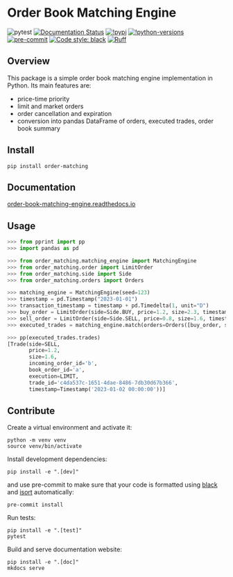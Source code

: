 # Order Book Matching Engine

![pytest](https://github.com/chintai-platform/OrderBookMatchingEngine/actions/workflows/workflow.yaml/badge.svg)
[![Documentation Status](https://readthedocs.org/projects/order-book-matching-engine/badge/?version=latest)](https://order-book-matching-engine.readthedocs.io/en/latest/?badge=latest)
[![!pypi](https://img.shields.io/pypi/v/order-matching)](https://pypi.org/project/order-matching/)
[![!python-versions](https://img.shields.io/pypi/pyversions/order-matching)](https://pypi.org/project/order-matching/)
[![pre-commit](https://img.shields.io/badge/pre--commit-enabled-brightgreen?logo=pre-commit)](https://github.com/pre-commit/pre-commit)
[![Code style: black](https://img.shields.io/badge/code%20style-black-000000.svg)](https://github.com/psf/black)
[![Ruff](https://img.shields.io/endpoint?url=https://raw.githubusercontent.com/charliermarsh/ruff/main/assets/badge/v1.json)](https://github.com/charliermarsh/ruff)

## Overview

This package is a simple order book matching engine implementation in Python. Its main features are:
- price-time priority
- limit and market orders
- order cancellation and expiration
- conversion into pandas DataFrame of orders, executed trades, order book summary

## Install

```shell
pip install order-matching
```

## Documentation

[order-book-matching-engine.readthedocs.io](https://order-book-matching-engine.readthedocs.io/)

## Usage

```python
>>> from pprint import pp
>>> import pandas as pd

>>> from order_matching.matching_engine import MatchingEngine
>>> from order_matching.order import LimitOrder
>>> from order_matching.side import Side
>>> from order_matching.orders import Orders

>>> matching_engine = MatchingEngine(seed=123)
>>> timestamp = pd.Timestamp("2023-01-01")
>>> transaction_timestamp = timestamp + pd.Timedelta(1, unit="D")
>>> buy_order = LimitOrder(side=Side.BUY, price=1.2, size=2.3, timestamp=timestamp, order_id="a", trader_id="x")
>>> sell_order = LimitOrder(side=Side.SELL, price=0.8, size=1.6, timestamp=timestamp, order_id="b", trader_id="y")
>>> executed_trades = matching_engine.match(orders=Orders([buy_order, sell_order]), timestamp=transaction_timestamp)

>>> pp(executed_trades.trades)
[Trade(side=SELL,
       price=1.2,
       size=1.6,
       incoming_order_id='b',
       book_order_id='a',
       execution=LIMIT,
       trade_id='c4da537c-1651-4dae-8486-7db30d67b366',
       timestamp=Timestamp('2023-01-02 00:00:00'))]


```

## Contribute

Create a virtual environment and activate it:
```shell
python -m venv venv
source venv/bin/activate
```
Install development dependencies:
```shell
pip install -e ".[dev]"
```
and use pre-commit to make sure that your code is formatted using [black](https://github.com/PyCQA/isort) and [isort](https://pycqa.github.io/isort/index.html) automatically:
```shell
pre-commit install
```
Run tests:
```shell
pip install -e ".[test]"
pytest
```
Build and serve documentation website:
```shell
pip install -e ".[doc]"
mkdocs serve
```
